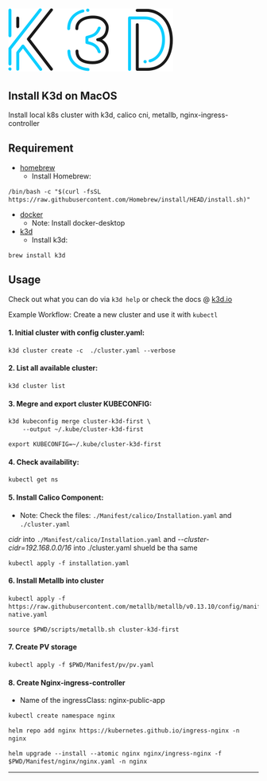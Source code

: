 # [![k3d](Docs/static/k3d_logo_black_blue.svg)](https://k3d.io/)

## Install K3d on MacOS
Install local k8s cluster with k3d, calico cni, metallb, nginx-ingress-controller
## Requirement
- [homebrew](https://brew.sh)
  - Install Homebrew:
```
/bin/bash -c "$(curl -fsSL https://raw.githubusercontent.com/Homebrew/install/HEAD/install.sh)"
```
- [docker](https://docs.docker.com/install/)
  - Note: Install docker-desktop
- [k3d](https://k3d.io/v5.6.0/#install-specific-release)
  - Install k3d:
```
brew install k3d
``` 
## Usage
Check out what you can do via `k3d help` or check the docs @ [k3d.io](https://k3d.io)

Example Workflow: Create a new cluster and use it with `kubectl`
#### 1. Initial cluster with config cluster.yaml:
```
k3d cluster create -c  ./cluster.yaml --verbose
```
#### 2. List all available cluster:
```
k3d cluster list
```
#### 3. Megre and export cluster KUBECONFIG:
```
k3d kubeconfig merge cluster-k3d-first \
    --output ~/.kube/cluster-k3d-first
```
```
export KUBECONFIG=~/.kube/cluster-k3d-first
```
#### 4. Check availability:
```
kubectl get ns
```
#### 5. Install Calico Component:
   - Note: Check the files: `./Manifest/calico/Installation.yaml` and `./cluster.yaml`
  
*cidr* into `./Manifest/calico/Installation.yaml` and *--cluster-cidr=192.168.0.0/16* into ./cluster.yaml shueld be tha same
```
kubectl apply -f installation.yaml
```
#### 6. Install Metallb into cluster
```
kubectl apply -f https://raw.githubusercontent.com/metallb/metallb/v0.13.10/config/manifests/metallb-native.yaml
```
```
source $PWD/scripts/metallb.sh cluster-k3d-first
```
#### 7. Create PV storage
```
kubectl apply -f $PWD/Manifest/pv/pv.yaml
```
#### 8. Create Nginx-ingress-controller
  - Name of the ingressClass: nginx-public-app
```
kubectl create namespace nginx
```
```
helm repo add nginx https://kubernetes.github.io/ingress-nginx -n nginx
```
```
helm upgrade --install --atomic nginx nginx/ingress-nginx -f $PWD/Manifest/nginx/nginx.yaml -n nginx
```
___
